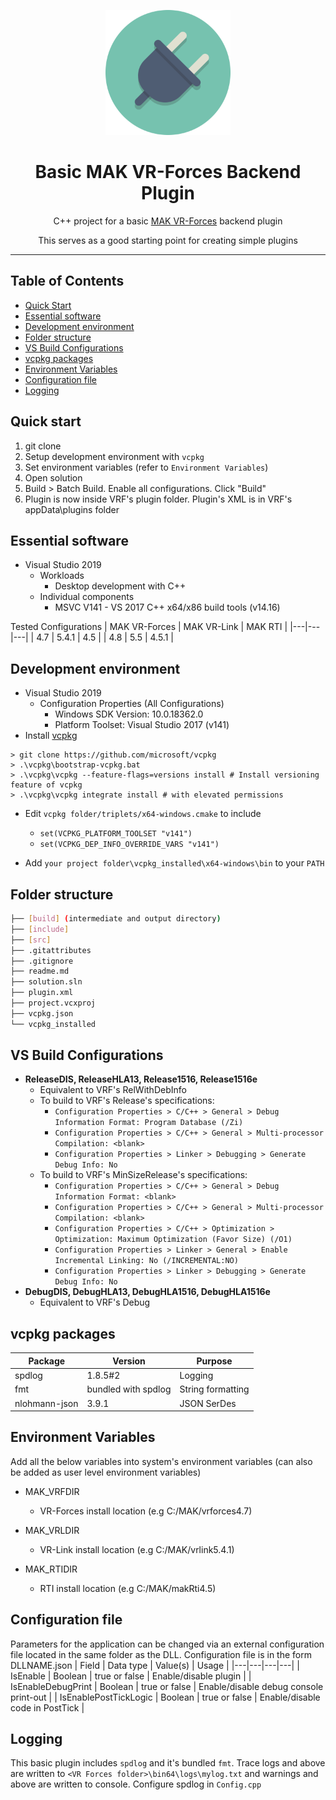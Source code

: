 <p align="center">
  <img height="200" src="icon.png" alt="Drash logo">
  <h1 align="center">Basic MAK VR-Forces Backend Plugin</h1>
</p>
<p align="center">C++ project for a basic <a href="https://www.mak.com/products/simulate/vr-forces">MAK VR-Forces</a> backend plugin</p>
<p align="center">This serves as a good starting point for creating simple plugins
</p>

---

## Table of Contents
- [Quick Start](#quick-start)
- [Essential software](#essential-software)
- [Development environment](#development-environment)
- [Folder structure](#folder-structure)
- [VS Build Configurations](#vs-build-configurations)
- [vcpkg packages](#vcpkg-packages)
- [Environment Variables](#environment-variables)
- [Configuration file](#configuration-file)
- [Logging](#logging)

## Quick start
1) git clone
2) Setup development environment with `vcpkg`
3) Set environment variables (refer to `Environment Variables`)
4) Open solution
5) Build > Batch Build. Enable all configurations. Click "Build"
6) Plugin is now inside VRF's plugin folder. Plugin's XML is in VRF's appData\plugins folder

## Essential software
- Visual Studio 2019
  - Workloads
    - Desktop development with C++
  - Individual components
    - MSVC V141 - VS 2017 C++ x64/x86 build tools (v14.16)

Tested Configurations
| MAK VR-Forces | MAK VR-Link | MAK RTI |
|---|---|---|
| 4.7 | 5.4.1 | 4.5 |
| 4.8 | 5.5 | 4.5.1 |
  
## Development environment
- Visual Studio 2019
  - Configuration Properties (All Configurations)
    - Windows SDK Version: 10.0.18362.0
    - Platform Toolset: Visual Studio 2017 (v141)
- Install [vcpkg](https://github.com/microsoft/vcpkg)
```
> git clone https://github.com/microsoft/vcpkg
> .\vcpkg\bootstrap-vcpkg.bat
> .\vcpkg\vcpkg --feature-flags=versions install # Install versioning feature of vcpkg
> .\vcpkg\vcpkg integrate install # with elevated permissions
```
- Edit `vcpkg folder/triplets/x64-windows.cmake` to include 
  - `set(VCPKG_PLATFORM_TOOLSET "v141")`
  - `set(VCPKG_DEP_INFO_OVERRIDE_VARS "v141")`

- Add `your project folder\vcpkg_installed\x64-windows\bin` to your `PATH`

## Folder structure
```sh
├── [build] (intermediate and output directory)
├── [include]
├── [src]
├── .gitattributes
├── .gitignore
├── readme.md
├── solution.sln
├── plugin.xml
├── project.vcxproj
├── vcpkg.json
└── vcpkg_installed
```

## VS Build Configurations
- **ReleaseDIS, ReleaseHLA13, Release1516, Release1516e**
  - Equivalent to VRF's RelWithDebInfo
  - To build to VRF's Release's specifications:
    - `Configuration Properties > C/C++ > General > Debug Information Format: Program Database (/Zi)`
    - `Configuration Properties > C/C++ > General > Multi-processor Compilation: <blank>`    
    - `Configuration Properties > Linker > Debugging > Generate Debug Info: No`
  - To build to VRF's MinSizeRelease's specifications:
    - `Configuration Properties > C/C++ > General > Debug Information Format: <blank>`
    - `Configuration Properties > C/C++ > General > Multi-processor Compilation: <blank>`    
    - `Configuration Properties > C/C++ > Optimization > Optimization: Maximum Optimization (Favor Size) (/O1)`
    - `Configuration Properties > Linker > General > Enable Incremental Linking: No (/INCREMENTAL:NO)`
    - `Configuration Properties > Linker > Debugging > Generate Debug Info: No`
- **DebugDIS, DebugHLA13, DebugHLA1516, DebugHLA1516e**
  - Equivalent to VRF's Debug

## vcpkg packages
| Package  | Version  | Purpose  |
|---|---|---|
| spdlog | 1.8.5#2 | Logging |
| fmt | bundled with spdlog | String formatting |
| nlohmann-json | 3.9.1 | JSON SerDes |

## Environment Variables
Add all the below variables into system's environment variables (can also be added as user level environment variables)
- MAK_VRFDIR
  - VR-Forces install location (e.g C:/MAK/vrforces4.7)

- MAK_VRLDIR
  - VR-Link install location (e.g C:/MAK/vrlink5.4.1)

- MAK_RTIDIR
  - RTI install location (e.g C:/MAK/makRti4.5)

## Configuration file
Parameters for the application can be changed via an external configuration file located in the same folder as the DLL. Configuration file is in the form DLLNAME.json
| Field  | Data type  | Value(s)  | Usage  |
|---|---|---|---|
| IsEnable  | Boolean  | true or false  | Enable/disable plugin  |
| IsEnableDebugPrint  | Boolean  | true or false  | Enable/disable debug console print-out  |
| IsEnablePostTickLogic  | Boolean  | true or false  | Enable/disable code in PostTick  |

## Logging
This basic plugin includes `spdlog` and it's bundled `fmt`. Trace logs and above are written to `<VR Forces folder>\bin64\logs\mylog.txt` and warnings and above are written to console. Configure spdlog in `Config.cpp` 
